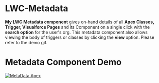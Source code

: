 # LWC-Metadata
**My LWC Metadata component** gives on-hand details of all **Apex Classes, Trigger, Visualforce Pages** and its Component on a single click with the **search option** for the user's org. 
This metadata component also allows viewing the body of triggers or classes by clicking the **view** option.
Please refer to the demo gif.

# Metadata Component Demo
[
![MetaData Apex](https://github.com/Shreyashurk/LWC-Metadata/assets/145257222/122506ce-e83a-486e-8527-97a265cbe186)
](url)

